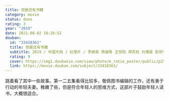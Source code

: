 ```yaml
---
title: 但是还有书籍
category: movie
status: done
rating: 3
year: "2019"
date: 2021-08-02 18:26:52
douban:
  id: "33418361"
  title: 但是还有书籍
  subtitle: 2019 / 中国大陆 / 纪录片 / 罗颖鸾 杨骊珠 王悦阳 郑苏杭 刘倩瑜 彭欣宇 林宸西 / 朱岳 俞国林
  rating: 9
  cover: https://img1.doubanio.com/view/photo/m_ratio_poster/public/p2577256090.jpg
  link: https://movie.douban.com/subject/33418361/
---
```


跳着看了其中一些故事。第一二五集看得比较多，敬佩图书编辑的工作，还有勇于行动的年轻夫妻。稚嫩了些，但是符合年轻人的思维方式，这部片子鼓励年轻人读书，大概很适合。
